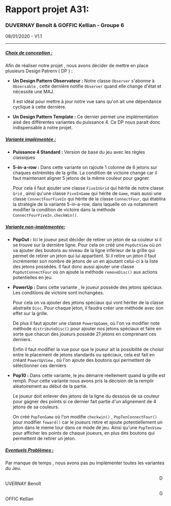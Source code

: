 # Rapport projet A31:

### DUVERNAY Benoît & GOFFIC Kellian - Groupe 6

08/01/2020 - V1.1

---



##### <u>**Choix de conception :**</u>

Afin de réaliser notre projet , nous avons décider de mettre en place plusieurs Design Patrern ( DP ) :

- **Un Design Pattern Observateur  :**  Notre classe `Observer` s'abonne à `Obsersable` , cette dernière notifie `Observer` quand elle change d'état et nécessite une MAJ.
  
  Il est idéal pour mettre à jour notre vue sans qu'on ait une dépendance cyclique à cette dernière.
  
  

- **Un Design Pattern Template :** Ce dernier permet une implémentation aisé des différentes variantes du puissance 4. Ce DP nous parait donc indispensable à notre projet.





##### <u>**Variante implémentée :**</u>

- **Puissance 4 Standard :** Version de base du jeu avec les règles classiques

- **5-in-a-row :** Dans cette variante on rajoute 1 colonne de 6 jetons sur chaques extrémités de la grille. La condition de victoire change car il faut maintenant aligner 5 jetons de la même couleur pour gagner.
  
  Pour cela il faut ajouter une classe `FiveInGrid` qui hérite de notre classe `Grid` , ainsi qu'une classe `FiveInGame` qui hérite de `Game`, mais aussi une classe `ConnectFourFiveIn` qui hérite de la classe `ConnectFour`, qui établira la stratégie de la variante 5-in-a-row, dans laquelle on va notamment modifier la condition de victoire dans la méthode `ConnectFourFiveIn.checkWin()`.





##### <u>**Variante non-implémentée:**</u>

- **PopOut :** Ici le joueur peut décider de retirer un jeton de sa couleur si il se trouve sur la dernière ligne.  Pour cela on créé une `PopOutView` où on va ajouter des boutons au niveau de la ligne inférieur de la grille qui permet de retirer un jeton qui lui appartient. Si il retire un jeton il faut incrémenter son nombre de jetons de un en ajoutant celui-ci à la liste des jetons possédés. Il faut donc aussi ajouter une classe `PopOutConnectFour` où on ajoute la méthode `removeDisc()` aux actions potentielles en jeu.
  
  <ScreenShot>

- **PowerUp :** Dans cette variante , le joueur possède des jetons spéciaux. Les conditions de victoire sont inchangées.
  
  Pour cela on va ajouter des jetons spéciaux qui vont hériter de la classe abstraite `Disc`. Pour chaque jeton, il faudra créer une méthode avec son effet sur la grille.
  
  De plus il faut ajouter une classe `PowerUpGame`, où l'on va modifier note méthode `distributeDisc()` pour ajouter nos jetons spéciaux et faire en sorte que chacun des joueurs possède 21 jetons en comprenant ces derniers.
  
  Enfin il faut modifier la vue pour que le joueur ait la possibilité de choisir entre le placement de jetons standards ou spéciaux, cela est fait en créant `PowerUpView` , où l'on ajoute des boutons qui permettent de séléctionner ces derniers
  
  <ScreenShot>

- **Pop10 :**  Dans cette variante, le jeu démarre réellement quand la grille est rempli. Pour cette variante nous avons pris la décision de la remplir aléatoirement au début de la partie.
  
  Le joueur doit enlever des jetons de la ligne du dessous de sa couleur pour gagner des points si ce dernier fait partie d'un alignement de 4 jetons de sa couleurs.
  
  On créé `PopTenGame` où l'on modifie `checkwin()` , `PopTenConnectFour()` pour modifier `foward()` car le joueurs retire et ajoute potentiellement un jeton dans le meme tour dans ce mode de jeu. Ainsi qu'une `PopTenView` pour afficher les points de chaque joueurs, en plus des boutons qui permettent de retirer un jeton.



##### <u>**Eventuels Problèmes :**</u>

Par manque de temps , nous avons pas pu implémenter toutes les variantes du Jeu.



                                                                                                                           DUVERNAY Benoît

                                                                                                                           GOFFIC Kellian
